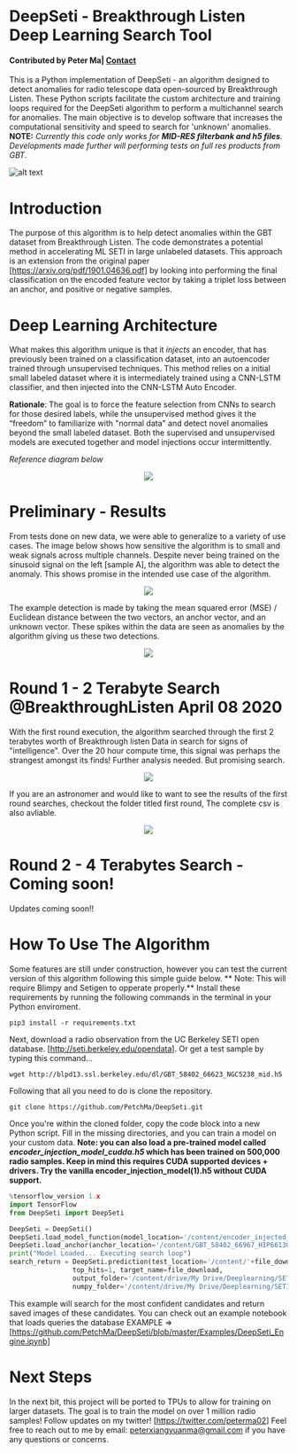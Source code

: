 # DeepSeti - Breakthrough Listen Deep Learning Search Tool

#### Contributed by Peter Ma| [Contact](https://peterma.ca/)

This is a Python implementation of DeepSeti - an algorithm designed to detect anomalies for radio telescope data open-sourced by Breakthrough Listen. These Python scripts facilitate the custom architecture and training loops required for the DeepSeti algorithm to perform a multichannel search for anomalies. The main objective is to develop software that increases the computational sensitivity and speed to search for 'unknown' anomalies.  **NOTE:** *Currently this code only works for **MID-RES filterbank and h5 files**. Developments made further will performing tests on full res products from GBT.*

![alt text](https://github.com/PetchMa/DeepSeti/blob/master/assets/code_block1.png)

# Introduction

The purpose of this algorithm is to help detect anomalies within the GBT dataset from Breakthrough Listen. The code demonstrates a potential method in accelerating ML SETI in large unlabeled datasets. This approach is an extension from the original paper [https://arxiv.org/pdf/1901.04636.pdf] by looking into performing the final classification on the encoded feature vector by taking a triplet loss between an anchor, and positive or negative samples.

# Deep Learning Architecture

What makes this algorithm unique is that it *injects* an encoder, that has previously been trained on a classification dataset, into an autoencoder trained through unsupervised techniques. This method relies on a initial small labeled dataset where it is intermediately trained using a CNN-LSTM classifier, and then injected into the CNN-LSTM Auto Encoder.

**Rationale**: The goal is to force the feature selection from CNNs to search for those desired labels, while the unsupervised method gives it the “freedom” to familiarize with "normal data" and detect novel anomalies beyond the small labeled dataset. Both the supervised and unsupervised models are executed together and model injections occur intermittently.

*Reference diagram below*

<p align="center">
    <img src="https://github.com/PetchMa/DeepSeti/blob/master/assets/image%20(3).png">
</p>

# Preliminary - Results
From tests done on new data, we were able to generalize to a variety of use cases. The image below shows how sensitive the algorithm is to small and weak signals across multiple channels. Despite never being trained on the sinusoid signal on the left [sample A], the algorithm was able to detect the anomaly. This shows promise in the intended use case of the algorithm.

<p align="center">
    <img src="https://github.com/PetchMa/DeepSeti/blob/master/assets/image%20(4).png">
</p>

The example detection is made by taking the mean squared error (MSE) / Euclidean distance between the two vectors, an anchor vector, and an unknown vector. These spikes within the data are seen as anomalies by the algorithm giving us these two detections.

<p align="center">
    <img src="https://github.com/PetchMa/DeepSeti/blob/master/assets/image%20(5).png">
</p>

# Round 1 -  2 Terabyte Search @BreakthroughListen April 08 2020
With the first round execution, the algorithm searched through the first 2 terabytes worth of Breakthrough listen Data in search for signs of "intelligence". Over the 20 hour compute time,
this signal was perhaps the strangest amongst its finds! Further analysis needed. But promising search.
<p align="center">
    <img src="https://github.com/PetchMa/DeepSeti/blob/master/round_1_2020-04-08/analysis.png">

</p>
If you are an astronomer and would like to want to see the results of the first round searches, checkout the folder titled first round, The complete csv is also avliable.
<p align="center">
    <img src="https://github.com/PetchMa/DeepSeti/blob/master/assets/animation.gif">
</p>





# Round 2 -  4 Terabytes Search - Coming soon!
Updates coming soon!!

# How To Use The Algorithm

Some features are still under construction, however you can test the current version of this algorithm following this simple guide below. ** Note: This will require Blimpy and Setigen to opperate properly.** Install these requirements by running the following commands in the terminal in your Python enviroment.

```
pip3 install -r requirements.txt
```

Next, download a radio observation from the UC Berkeley SETI open database. [http://seti.berkeley.edu/opendata]. Or get a test sample by typing this command...
```
wget http://blpd13.ssl.berkeley.edu/dl/GBT_58402_66623_NGC5238_mid.h5
```
Following that all you need to do is clone the repository.
```
git clone https://github.com/PetchMa/DeepSeti.git
```

Once you're within the cloned folder, copy the code block into a new Python script. Fill in the missing directories, and you can train a model on your custom data. **Note: you can also load a pre-trained model called *encoder_injection_model_cudda.h5* which has been trained on 500,000 radio samples. Keep in mind this requires CUDA supported devices + drivers. Try the vanilla encoder_injection_model(1).h5 without CUDA support.**


```python
%tensorflow_version 1.x
import TensorFlow
from DeepSeti import DeepSeti

DeepSeti = DeepSeti()
DeepSeti.load_model_function(model_location='/content/encoder_injected_model_CUDA_04-13-2020.h5')
DeepSeti.load_anchor(anchor_location='/content/GBT_58402_66967_HIP66130_mid.h5')
print("Model Loaded... Executing search loop")
search_return = DeepSeti.prediction(test_location='/content/'+file_download,  
                top_hits=1, target_name=file_download,
                output_folder='/content/drive/My Drive/Deeplearning/SETI/output_folder/',
                numpy_folder='/content/drive/My Drive/Deeplearning/SETI/numpy_output_folder/')   
```
This example will search for the most confident candidates and return saved images of these candidates. You can check out an example notebook that loads queries the database EXAMPLE => [https://github.com/PetchMa/DeepSeti/blob/master/Examples/DeepSeti_Engine.ipynb]


# Next Steps
In the next bit, this project will be ported to TPUs to allow for training on larger datasets. The goal is to train the model on over 1 million radio samples! Follow updates on my twitter! [https://twitter.com/peterma02] Feel free to reach out to me by email: peterxiangyuanma@gmail.com if you have any questions or concerns.
